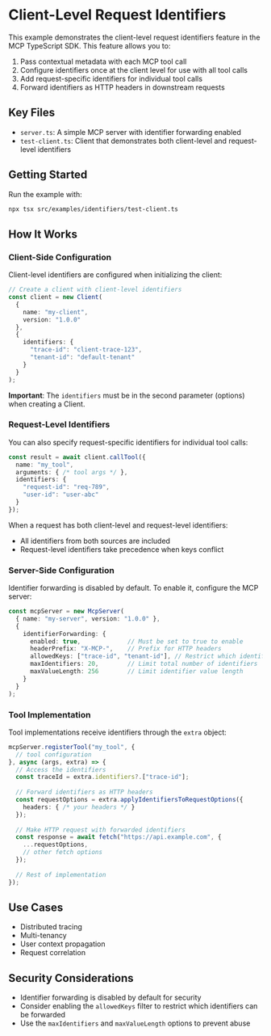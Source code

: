 # Client-Level Request Identifiers

This example demonstrates the client-level request identifiers feature in the MCP TypeScript SDK. This feature allows you to:

1. Pass contextual metadata with each MCP tool call
2. Configure identifiers once at the client level for use with all tool calls
3. Add request-specific identifiers for individual tool calls
4. Forward identifiers as HTTP headers in downstream requests

## Key Files

- `server.ts`: A simple MCP server with identifier forwarding enabled
- `test-client.ts`: Client that demonstrates both client-level and request-level identifiers

## Getting Started

Run the example with:

```bash
npx tsx src/examples/identifiers/test-client.ts
```

## How It Works

### Client-Side Configuration

Client-level identifiers are configured when initializing the client:

```typescript
// Create a client with client-level identifiers
const client = new Client(
  {
    name: "my-client",
    version: "1.0.0"
  },
  {
    identifiers: {
      "trace-id": "client-trace-123",
      "tenant-id": "default-tenant"
    }
  }
);
```

**Important**: The `identifiers` must be in the second parameter (options) when creating a Client.

### Request-Level Identifiers

You can also specify request-specific identifiers for individual tool calls:

```typescript
const result = await client.callTool({
  name: "my_tool",
  arguments: { /* tool args */ },
  identifiers: {
    "request-id": "req-789",
    "user-id": "user-abc"
  }
});
```

When a request has both client-level and request-level identifiers:
- All identifiers from both sources are included
- Request-level identifiers take precedence when keys conflict

### Server-Side Configuration

Identifier forwarding is disabled by default. To enable it, configure the MCP server:

```typescript
const mcpServer = new McpServer(
  { name: "my-server", version: "1.0.0" },
  {
    identifierForwarding: {
      enabled: true,             // Must be set to true to enable
      headerPrefix: "X-MCP-",    // Prefix for HTTP headers
      allowedKeys: ["trace-id", "tenant-id"], // Restrict which identifiers can be forwarded
      maxIdentifiers: 20,        // Limit total number of identifiers
      maxValueLength: 256        // Limit identifier value length
    }
  }
);
```

### Tool Implementation

Tool implementations receive identifiers through the `extra` object:

```typescript
mcpServer.registerTool("my_tool", {
  // tool configuration
}, async (args, extra) => {
  // Access the identifiers
  const traceId = extra.identifiers?.["trace-id"];
  
  // Forward identifiers as HTTP headers
  const requestOptions = extra.applyIdentifiersToRequestOptions({
    headers: { /* your headers */ }
  });
  
  // Make HTTP request with forwarded identifiers
  const response = await fetch("https://api.example.com", {
    ...requestOptions,
    // other fetch options
  });
  
  // Rest of implementation
});
```

## Use Cases

- Distributed tracing
- Multi-tenancy
- User context propagation
- Request correlation

## Security Considerations

- Identifier forwarding is disabled by default for security
- Consider enabling the `allowedKeys` filter to restrict which identifiers can be forwarded
- Use the `maxIdentifiers` and `maxValueLength` options to prevent abuse
